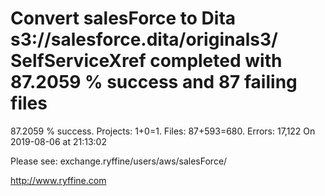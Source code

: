 # Convert salesForce to Dita s3://salesforce.dita/originals3/ SelfServiceXref completed with 87.2059 % success and 87 failing files

87.2059 % success. Projects: 1+0=1.  Files: 87+593=680. Errors: 17,122  On 2019-08-06 at 21:13:02



Please see: exchange.ryffine/users/aws/salesForce/

http://www.ryffine.com
